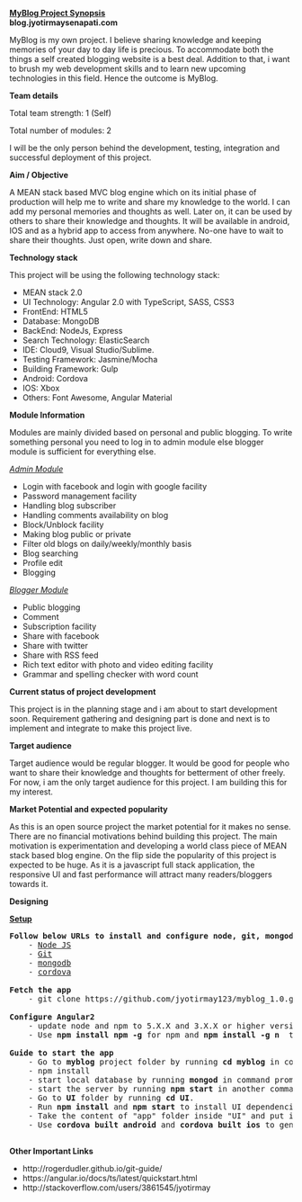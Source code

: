 			   		                
<b><u>MyBlog Project Synopsis</u></b></br>
<b>blog.jyotirmaysenapati.com</b>

MyBlog is my own project. I believe sharing knowledge and keeping memories of your day to day life is precious. To accommodate both the things a self created blogging website is a best deal. 
Addition to that, i want to brush my web development skills and to learn new upcoming technologies in this field. Hence the outcome is MyBlog.

<b>Team details</b>

Total team strength: 1 (Self)

Total number of modules: 2

I will be the only person behind the development, testing, integration and successful deployment of this project.

<b>Aim / Objective</b>

A MEAN stack based MVC blog engine which on its initial phase of production will help me to write and share my knowledge to the world. I can add my personal memories and thoughts as well.
Later on, it can be used by others to share their knowledge and thoughts.
It will be available in android, IOS and as a hybrid app to access from anywhere. No-one have to wait to share their thoughts. Just open, write down and share.


<b>Technology stack </b>

This project will be using the following technology stack:

<ul>
<li>MEAN stack 2.0</li>
<li>UI Technology: Angular 2.0 with TypeScript, SASS, CSS3</li>
<li>FrontEnd: HTML5</li>
<li>Database: MongoDB</li>
<li>BackEnd: NodeJs, Express</li>
<li>Search Technology: ElasticSearch</li>
<li>IDE: Cloud9, Visual Studio/Sublime.</li>
<li>Testing Framework: Jasmine/Mocha</li>
<li>Building Framework: Gulp</li>
<li>Android: Cordova</li>
<li>IOS: Xbox</li>
<li>Others: Font Awesome, Angular Material</li>
</ul>

<b>Module Information</b>

Modules are mainly divided based on personal and public blogging. To write something personal you need to log in to admin module else blogger module is sufficient for everything else.

<i><u>Admin Module</u></i>

<ul>
<li>Login with facebook and login with google facility</li>
<li>Password management facility</li>
<li>Handling blog subscriber</li>
<li>Handling comments availability on blog</li>
<li>Block/Unblock facility</li>
<li>Making blog public or private</li>
<li>Filter old blogs on daily/weekly/monthly basis</li>
<li>Blog searching</li>
<li>Profile edit</li>
<li>Blogging</li>
</ul>

<i><u>Blogger Module</u></i>

<ul>
<li>Public blogging</li>
<li>Comment</li>
<li>Subscription facility</li>
<li>Share with facebook</li>
<li>Share with twitter</li>
<li>Share with RSS feed</li>
<li>Rich text editor with photo and video editing facility</li>
<li>Grammar and spelling checker with word count</li>
</ul>

<b>Current status of project development</b>

This project is in the planning stage and i am about to start development soon.
Requirement gathering and designing part is done and next is to implement and integrate to make this project live.

<b>Target audience</b>

Target audience would be regular blogger. It would be good for people who want to share their knowledge and thoughts for betterment of other freely.
For now, i am the only target audience for this project. I am building this for my interest.

<b>Market Potential and expected popularity</b>

As this is an open source project the market potential for it makes no sense. There are no financial motivations behind building this project. The main motivation is experimentation and developing a world class piece of MEAN stack based blog engine. 
On the flip side the popularity of this project is expected to be huge. As it is a javascript full stack application, the responsive UI and fast performance will attract many readers/bloggers towards it.


<b>Designing</b>

<b><u>Setup</u></b>

<pre>
<b>Follow below URLs to install and configure node, git, mongodb and cordova</b>
	- <a href="https://nodejs.org/en/">Node JS</a>
	- <a href="https://git-scm.com/">Git</a>
	- <a href="https://www.mongodb.com/">mongodb</a>
	- <a href="https://cordova.apache.org/docs/en/latest/guide/cli/">cordova</a>
	
<b>Fetch the app</b>
	- git clone https://github.com/jyotirmay123/myblog_1.0.git
	
<b>Configure Angular2 </b>
	- update node and npm to 5.X.X and 3.X.X or higher version.
	- Use <strong>npm install npm -g</strong> for npm and <strong>npm install -g n </strong> then <strong> sudo n latest</strong> for node.
	
<b>Guide to start the app</b>
	- Go to <b>myblog</b> project folder by running <b>cd myblog</b> in command prompt.
	- npm install
	- start local database by running <b>mongod</b> in command prompt.
	- start the server by running <b>npm start</b> in another command prompt.
	- Go to <b>UI</b> folder by running <b>cd UI</b>.
	- Run <b>npm install</b> and <b>npm start</b> to install UI dependencies and run the UI app respectively.
	- Take the content of "app" folder inside "UI" and put it in "cordova/www/".
	- Use <b>cordova built android</b> and <b>cordova built ios </b>to generate ".apk" and ".ica" file for mobile 		  platform.

</pre>

<b>Other Important Links </b>

<ul>
<li> http://rogerdudler.github.io/git-guide/ </li>
<li> https://angular.io/docs/ts/latest/quickstart.html </li>
<li> http://stackoverflow.com/users/3861545/jyotirmay </li>


</ul>
